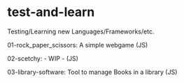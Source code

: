 # test-and-learn
Testing/Learning new Languages/Frameworks/etc.

01-rock_paper_scissors: A simple webgame (JS)

02-scetchy: - WIP - (JS)

03-library-software: Tool to manage Books in a library (JS)
